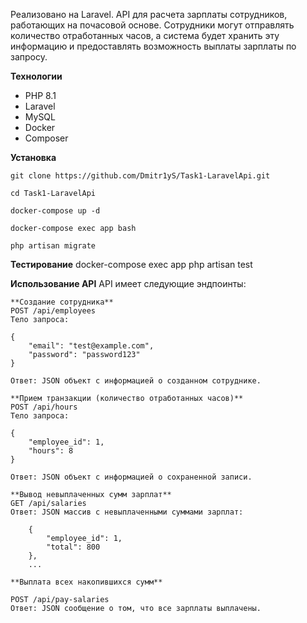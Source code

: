 Реализовано на Laravel. API для расчета зарплаты сотрудников, работающих на почасовой основе. Сотрудники могут отправлять количество отработанных часов, а система будет хранить эту информацию и предоставлять возможность выплаты зарплаты по запросу.

**Технологии**
- PHP 8.1
- Laravel
- MySQL
- Docker
- Composer

**Установка**

	git clone https://github.com/Dmitr1yS/Task1-LaravelApi.git
	
	cd Task1-LaravelApi
	
	docker-compose up -d
	
	docker-compose exec app bash
	
	php artisan migrate


**Тестирование**
docker-compose exec app php artisan test

**Использование API**
    API имеет следующие эндпоинты:
    
    **Создание сотрудника**
    POST /api/employees
    Тело запроса:
    
    {
        "email": "test@example.com",
        "password": "password123"
    }
    
    Ответ: JSON объект с информацией о созданном сотруднике.
    
    **Прием транзакции (количество отработанных часов)**
    POST /api/hours
    Тело запроса:
    
    {
        "employee_id": 1,
        "hours": 8
    }
    
    Ответ: JSON объект с информацией о сохраненной записи.
    
    **Вывод невыплаченных сумм зарплат**
    GET /api/salaries
    Ответ: JSON массив с невыплаченными суммами зарплат:
    
        {
            "employee_id": 1,
            "total": 800
        },
        ...
        
    **Выплата всех накопившихся сумм**
    
    POST /api/pay-salaries
    Ответ: JSON сообщение о том, что все зарплаты выплачены.
